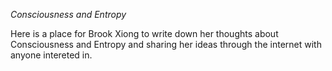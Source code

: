 *Consciousness and Entropy*

Here is a place for Brook Xiong to write down her thoughts about Consciousness and Entropy and sharing her ideas through the internet with anyone intereted in.